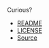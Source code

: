 Curious?

* [README](http://ampledata.org/README.html)
* [LICENSE](http://ampledata.org/LICENSE.html)
* [Source](http://github.com/ampledata/ampledata.github.com)
